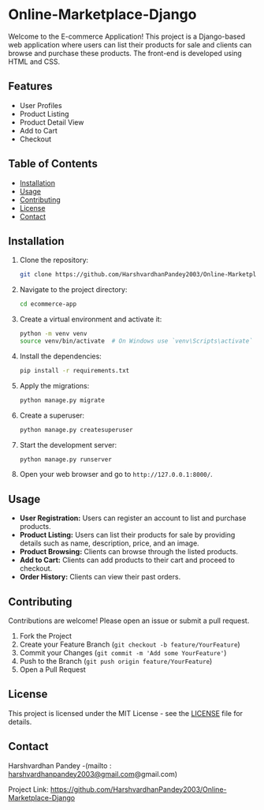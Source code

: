 # Online-Marketplace-Django

Welcome to the E-commerce Application! This project is a Django-based web application where users can list their products for sale and clients can browse and purchase these products. The front-end is developed using HTML and CSS.

## Features

- User Profiles
- Product Listing
- Product Detail View
- Add to Cart
- Checkout

## Table of Contents

- [Installation](#installation)
- [Usage](#usage)
- [Contributing](#contributing)
- [License](#license)
- [Contact](#contact)

## Installation

1. Clone the repository:
    ```sh
    git clone https://github.com/HarshvardhanPandey2003/Online-Marketplace-Django.git
    ```

2. Navigate to the project directory:
    ```sh
    cd ecommerce-app
    ```

3. Create a virtual environment and activate it:
    ```sh
    python -m venv venv
    source venv/bin/activate  # On Windows use `venv\Scripts\activate`
    ```

4. Install the dependencies:
    ```sh
    pip install -r requirements.txt
    ```

5. Apply the migrations:
    ```sh
    python manage.py migrate
    ```

6. Create a superuser:
    ```sh
    python manage.py createsuperuser
    ```

7. Start the development server:
    ```sh
    python manage.py runserver
    ```

8. Open your web browser and go to `http://127.0.0.1:8000/`.

## Usage

- **User Registration:** Users can register an account to list and purchase products.
- **Product Listing:** Users can list their products for sale by providing details such as name, description, price, and an image.
- **Product Browsing:** Clients can browse through the listed products.
- **Add to Cart:** Clients can add products to their cart and proceed to checkout.
- **Order History:** Clients can view their past orders.

## Contributing

Contributions are welcome! Please open an issue or submit a pull request.

1. Fork the Project
2. Create your Feature Branch (`git checkout -b feature/YourFeature`)
3. Commit your Changes (`git commit -m 'Add some YourFeature'`)
4. Push to the Branch (`git push origin feature/YourFeature`)
5. Open a Pull Request

## License

This project is licensed under the MIT License - see the [LICENSE](LICENSE) file for details.

## Contact

Harshvardhan Pandey -(mailto : harshvardhanpandey2003@gmail.com@gmail.com)

Project Link: https://github.com/HarshvardhanPandey2003/Online-Marketplace-Django



